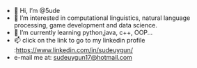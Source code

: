 - 👋 Hi, I’m @5ude
- 👀 I’m interested in computational linguistics, natural language processing, game development and data science.
- 🌱 I’m currently learning python,java, c++, OOP...
- 📫 click on the link to go to my linkedin profile :https://www.linkedin.com/in/sudeuygun/
- e-mail me at: sudeuygun17@hotmail.com

<!---
5ude/5ude is a ✨ special ✨ repository because its `README.md` (this file) appears on your GitHub profile.
You can click the Preview link to take a look at your changes.
--->
